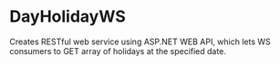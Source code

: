 DayHolidayWS
============
Creates RESTful web service using ASP.NET WEB API, which lets WS consumers to GET array of holidays at the specified date.
